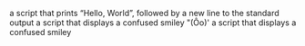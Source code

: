 a script that prints “Hello, World”, followed by a new line to the standard output
a script that displays a confused smiley "(Ôo)'
a script that displays a confused smiley
